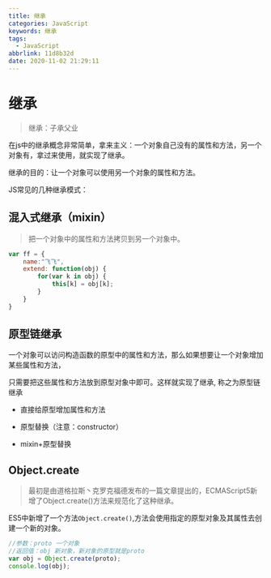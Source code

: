 ```yaml
---
title: 继承
categories: JavaScript
keywords: 继承
tags:
  - JavaScript
abbrlink: 11d8b32d
date: 2020-11-02 21:29:11
---
```

# 继承

> 继承：子承父业

在js中的继承概念非常简单，拿来主义：一个对象自己没有的属性和方法，另一个对象有，拿过来使用，就实现了继承。
<!--more-->
继承的目的：让一个对象可以使用另一个对象的属性和方法。

JS常见的几种继承模式：



## 混入式继承（mixin）

> 把一个对象中的属性和方法拷贝到另一个对象中。

```javascript
var ff = {
    name:"飞飞",
    extend: function(obj) {
        for(var k in obj) {
            this[k] = obj[k];
        }
    }
}
```

## 原型链继承

一个对象可以访问构造函数的原型中的属性和方法，那么如果想要让一个对象增加某些属性和方法，

只需要把这些属性和方法放到原型对象中即可。这样就实现了继承, 称之为原型链继承

- 直接给原型增加属性和方法

- 原型替换（注意：constructor）

- mixin+原型替换

## Object.create

> 最初是由道格拉斯丶克罗克福德发布的一篇文章提出的，ECMAScript5新增了Object.create()方法来规范化了这种继承。

ES5中新增了一个方法`Object.create()`,方法会使用指定的原型对象及其属性去创建一个新的对象。

```javascript
//参数：proto 一个对象
//返回值：obj 新对象，新对象的原型就是proto
var obj = Object.create(proto);
console.log(obj);
```